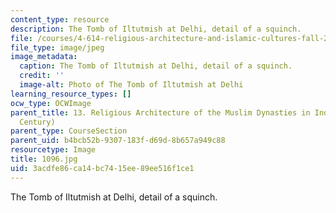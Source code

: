 ```yaml
---
content_type: resource
description: The Tomb of Iltutmish at Delhi, detail of a squinch.
file: /courses/4-614-religious-architecture-and-islamic-cultures-fall-2002/3acdfe86ca14bc7415ee89ee516f1ce1_1096.jpg
file_type: image/jpeg
image_metadata:
  caption: The Tomb of Iltutmish at Delhi, detail of a squinch.
  credit: ''
  image-alt: Photo of The Tomb of Iltutmish at Delhi
learning_resource_types: []
ocw_type: OCWImage
parent_title: 13. Religious Architecture of the Muslim Dynasties in India (12th-15th
  Century)
parent_type: CourseSection
parent_uid: b4bcb52b-9307-183f-d69d-8b657a949c88
resourcetype: Image
title: 1096.jpg
uid: 3acdfe86-ca14-bc74-15ee-89ee516f1ce1
---
```

The Tomb of Iltutmish at Delhi, detail of a squinch.


